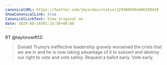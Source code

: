 ```yaml
---
canonicalURL: https://twitter.com/jmjordan/status/1294805064486289410
ShowCanonicalLink: true
CanonicalLinkText: View original on
date: 2020-08-16T01:15:58+00:00
---
```

RT @taylorswift13:
> Donald Trump’s ineffective leadership gravely worsened the crisis that we are in and he is now taking advantage of it to subvert and destroy our right to vote and vote safely. Request a ballot early. Vote early.